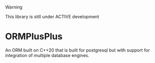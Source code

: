 >[!Warning]
>This library is still under ACTIVE development

# ORMPlusPlus
An ORM built on C++20 that is built for postgresql but with support for integration of multiple database engines.
